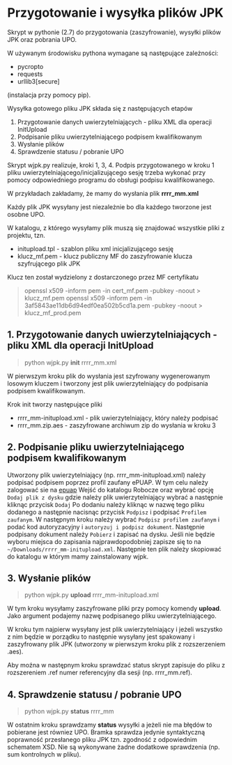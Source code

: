 # Przygotowanie i wysyłka plików JPK

Skrypt w pythonie (2.7) do przygotowania (zaszyfrowanie), wysyłki plików JPK oraz pobrania UPO.

W używanym środowisku pythona wymagane są następujące zależności:

* pycropto
* requests
* urllib3[secure]

(instalacja przy pomocy pip).

Wysyłka gotowego pliku JPK składa się z następujących etapów

1. Przygotowanie danych uwierzytelniających - pliku XML dla operacji InitUpload
2. Podpisanie pliku uwierzytelniającego podpisem kwalifikowanym
3. Wysłanie plików
4. Sprawdzenie statusu / pobranie UPO

Skrypt wjpk.py realizuje, kroki 1, 3, 4. Podpis przygotowanego w kroku 1 pliku uwierzytelniającego/inicjalizującego sesję trzeba wykonać przy pomocy odpowiedniego programu do obsługi podpisu kwalifikowanego.

W przykładach zakładamy, że mamy do wysłania plik **rrrr_mm.xml**

Każdy plik JPK wysyłany jest niezależnie bo dla każdego tworzone jest osobne UPO.

W katalogu, z którego wysyłamy plik muszą się znajdować wszystkie pliki z projektu, tzn.

* initupload.tpl - szablon pliku xml inicjalizującego sesję
* klucz_mf.pem - klucz publiczny MF do zaszyfrowanie klucza szyfrującego plik JPK

Klucz ten został wydzielony z dostarczonego przez MF certyfikatu
> openssl x509 -inform pem -in cert_mf.pem -pubkey -noout > klucz_mf.pem
> openssl x509 -inform pem -in 3af5843ae11db6d94edf0ea502b5cd1a.pem -pubkey -noout > klucz_mf_prod.pem

## 1. Przygotowanie danych uwierzytelniających - pliku XML dla operacji InitUpload

> python wjpk.py **init** rrrr_mm.xml

W pierwszym kroku plik do wysłania jest szyfrowany wygenerowanym losowym kluczem i tworzony jest
plik uwierzytelniający do podpisania podpisem kwalifikowanym.

Krok init tworzy następujące pliki 

* rrrr_mm-initupload.xml - plik uwierzytelniający, który należy podpisać
* rrrr_mm.zip.aes - zaszyfrowane archiwum zip do wysłania w kroku 3

## 2. Podpisanie pliku uwierzytelniającego podpisem kwalifikowanym

Utworzony plik uwierzytelniający (np. rrrr_mm-initupload.xml) należy podpisać podpisem poprzez profil zaufany ePUAP.
W tym celu należy zalogować sie na [epuap](https://epuap.gov.pl/wps/myportal/aplikacje/skrzynka)
Wejść do katalogu Robocze oraz wybrać opcję `Dodaj plik z dysku` gdzie należy plik uwierzytelniający wybrać a następnie kliknąc przycisk `Dodaj`
Po dodaniu należy kliknąc w nazwę tego pliku dodanego a następnie nacisnąc przycisk `Podpisz` i podpisać `Profilem zaufanym`. W następnym kroku należy wybrać `Podpisz profilem zaufanym` i podać kod autoryzacyjny i `autoryzuj i podpisz dokument`. Następnie podpisany dokument należy `Pobierz` i zapisać na dysku. Jeśli nie będzie wyboru miejsca do zapisania najprawdopodobniej zapisze się to na `~/Downloads/rrrr_mm-initupload.xml`. Następnie ten plik należy skopiować do katalogu w którym mamy zainstalowany wjpk.

## 3. Wysłanie plików

> python wjpk.py **upload** rrrr_mm-initupload.xml

W tym kroku wysyłamy zaszyfrowane pliki przy pomocy komendy **upload**.
Jako argument podajemy nazwę podpisanego pliku uwierzytelniającego.

W kroku tym najpierw wysyłany jest plik uwierzytelniający i jeżeli wszystko z nim będzie w porządku to 
następnie wysyłany jest spakowany i zaszyfrowany plik JPK (utworzony w pierwszym kroku plik z rozszerzeniem .aes).

Aby moźna w następnym kroku sprawdzać status skrypt zapisuje do pliku z rozszereniem .ref numer referencyjny dla sesji
(np. rrrr_mm.ref).

## 4. Sprawdzenie statusu / pobranie UPO

> python wjpk.py **status** rrrr_mm

W ostatnim kroku sprawdzamy **status** wysyłki a jeżeli nie ma błędów to pobierane jest równiez UPO.
Bramka sprawdza jedynie syntaktyczną poprawność przesłanego pliku JPK tzn. zgodność z odpowiednim schematem XSD.
Nie są wykonywane żadne dodatkowe sprawdzenia (np. sum kontrolnych w pliku).
